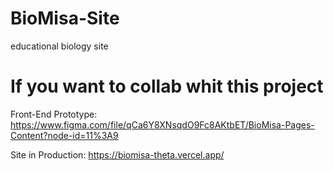 # BioMisa-Site
educational biology site

# If you want to collab whit this project

Front-End Prototype: https://www.figma.com/file/qCa6Y8XNsqdO9Fc8AKtbET/BioMisa-Pages-Content?node-id=11%3A9

Site in Production: https://biomisa-theta.vercel.app/ 

